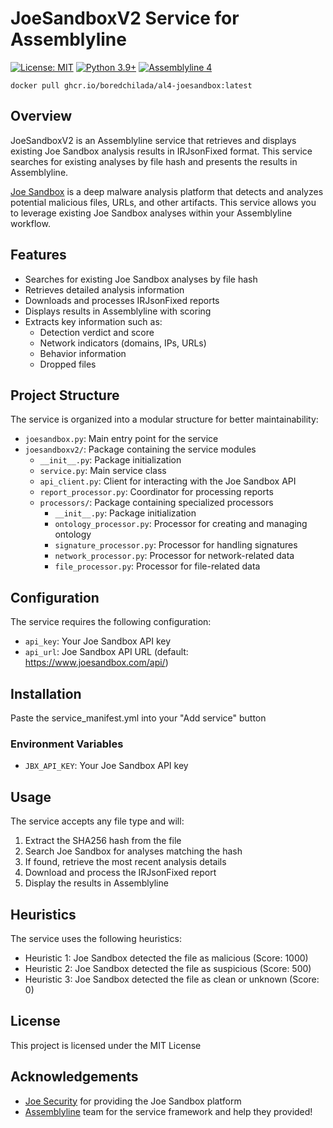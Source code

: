 # JoeSandboxV2 Service for Assemblyline

[![License: MIT](https://img.shields.io/badge/License-MIT-yellow.svg)](https://opensource.org/licenses/MIT)
[![Python 3.9+](https://img.shields.io/badge/python-3.9+-blue.svg)](https://www.python.org/downloads/)
[![Assemblyline 4](https://img.shields.io/badge/assemblyline-4.0+-blue.svg)](https://cybercentrecanada.github.io/assemblyline4_docs/)

`docker pull ghcr.io/boredchilada/al4-joesandbox:latest`

## Overview

JoeSandboxV2 is an Assemblyline service that retrieves and displays existing Joe Sandbox analysis results in IRJsonFixed format. This service searches for existing analyses by file hash and presents the results in Assemblyline.

[Joe Sandbox](https://www.joesecurity.org/) is a deep malware analysis platform that detects and analyzes potential malicious files, URLs, and other artifacts. This service allows you to leverage existing Joe Sandbox analyses within your Assemblyline workflow.

## Features

- Searches for existing Joe Sandbox analyses by file hash
- Retrieves detailed analysis information
- Downloads and processes IRJsonFixed reports
- Displays results in Assemblyline with scoring
- Extracts key information such as:
  - Detection verdict and score
  - Network indicators (domains, IPs, URLs)
  - Behavior information
  - Dropped files

## Project Structure

The service is organized into a modular structure for better maintainability:

- `joesandbox.py`: Main entry point for the service
- `joesandboxv2/`: Package containing the service modules
  - `__init__.py`: Package initialization
  - `service.py`: Main service class
  - `api_client.py`: Client for interacting with the Joe Sandbox API
  - `report_processor.py`: Coordinator for processing reports
  - `processors/`: Package containing specialized processors
    - `__init__.py`: Package initialization
    - `ontology_processor.py`: Processor for creating and managing ontology
    - `signature_processor.py`: Processor for handling signatures
    - `network_processor.py`: Processor for network-related data
    - `file_processor.py`: Processor for file-related data

## Configuration

The service requires the following configuration:

- `api_key`: Your Joe Sandbox API key
- `api_url`: Joe Sandbox API URL (default: https://www.joesandbox.com/api/)

## Installation

Paste the service_manifest.yml into your "Add service" button

### Environment Variables

- `JBX_API_KEY`: Your Joe Sandbox API key

## Usage

The service accepts any file type and will:

1. Extract the SHA256 hash from the file
2. Search Joe Sandbox for analyses matching the hash
3. If found, retrieve the most recent analysis details
4. Download and process the IRJsonFixed report
5. Display the results in Assemblyline

## Heuristics

The service uses the following heuristics:

- Heuristic 1: Joe Sandbox detected the file as malicious (Score: 1000)
- Heuristic 2: Joe Sandbox detected the file as suspicious (Score: 500)
- Heuristic 3: Joe Sandbox detected the file as clean or unknown (Score: 0)

## License

This project is licensed under the MIT License

## Acknowledgements

- [Joe Security](https://www.joesecurity.org/) for providing the Joe Sandbox platform
- [Assemblyline](https://cybercentrecanada.github.io/assemblyline4_docs/) team for the service framework and help they provided!
